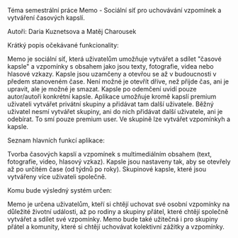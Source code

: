 Téma semestrální práce
Memo - Sociální síť pro uchovávání vzpomínek a vytváření časových kapslí.

Autoři: Daria Kuznetsova a Matěj Charousek

Krátký popis očekávané funkcionality:

Memo je sociální síť, která uživatelům umožňuje vytvářet a sdílet "časové kapsle" a vzpomínky s obsahem jako jsou texty, fotografie, videa nebo hlasové vzkazy. Kapsle jsou uzamčeny a otevřou se až v budoucnosti v předem stanoveném čase. Není možné je otevřít dříve, než přijde čas, ani je upravit, ale je možné je smazat. Kapsle po odemčení uvidí pouze autor/autoři konkrétní kapsle. Aplikace umožňuje kromě kapslí premium uživateli vytvářet privátní skupiny a přidávat tam další uživatele. Běžný uživatel nesmí vytvářet skupiny, ani do nich přidávat další uživatele, ani je odebírat. To smí pouze premium user. Ve skupině lze vytvářet vzpomínkyh a kapsle.

Seznam hlavních funkcí aplikace:

Tvorba časových kapslí a vzpomínek s multimediálním obsahem (text, fotografie, video, hlasový vzkaz).
Kapsle jsou nastaveny tak, aby se otevřely až po určitém čase (od týdnů po roky).
Skupinové kapsle, které jsou vytvářeny více uživateli společně.

Komu bude výsledný systém určen:

Memo je určena uživatelům, kteří si chtějí uchovat své osobní vzpomínky na důležité životní události, až po rodiny a skupiny přátel, které chtějí společně vytvářet a sdílet své vzpomínky. Memo bude také užitečná i pro skupiny přátel a komunity, které si chtějí uchovávat kolektivní zážitky a vzpomínky.
